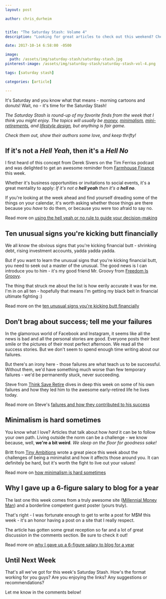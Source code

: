 ```yaml
---
layout: post

author: chris_durheim


title: "The Saturday Stash: Volume 4"
description: "Looking for great articles to check out this weekend? Check out my favorite finds from the week of October 8 - October 14, 2017"

date: 2017-10-14 6:58:00 -0500

image:
  path: /assets/img/saturday-stash/saturday-stash.jpg
pinterest-image: /assets/img/saturday-stash/saturday-stash-vol-4.png

tags: [saturday stash]

categories: [article]

---
```


It's Saturday and you know what that means - morning cartoons and donuts! Wait, no - it's time for the Saturday Stash!

_The Saturday Stash is round-up of my favorite finds from the week that I think you might enjoy. The topics will usually be [money](/archive/#money), [minimalism](/archive/#minimalism), [mini-retirements](/archive/#mini-retirement), and [lifestyle design](/archive/#dreams-&-values), but anything is fair game._

_Check them out, show their authors some love, and keep thrifty!_

## If it's not a _Hell Yeah_, then it's a _Hell No_

I first heard of this concept from Derek Sivers on the Tim Ferriss podcast and was delighted to get an awesome reminder from [Farmhouse Finance](http://farmhousefinance.com) this week.

Whether it's business opportunities or invitations to social events, it's a great mentality to apply: _If it's not a_ ___hell yeah___ _then it's a_ ___hell no___.

If you're looking at the week ahead and find yourself dreading some of the things on your calendar, it's worth asking whether those things are there because you _have_ to do them, or because you were too afraid to say no.

Read more on [using the hell yeah or no rule to guide your decision-making](http://farmhousefinance.com/use-hell-yeah-no-rule-guide-decision-making/)

## Ten unusual signs you're kicking butt financially

We all know the obvious signs that you're kicking financial butt - shrinking debt, rising investment accounts, yadda yadda yadda.

But if you want to learn the unusual signs that you're kicking financial butt, you need to seek out a master of the unusual. The good news is I can introduce you to him - it's my good friend Mr. Groovy from [Freedom Is Groovy](http://freedomisgroovy.com).

The thing that struck me about the list is how eerily accurate it was for me. I'm in on all ten - hopefully that means I'm getting my black belt in financial ultimate fighting :)

Read more on the [ten unusual signs you're kicking butt financially](http://freedomisgroovy.com/ten-unusual-signs-youre-kicking-butt-financially/)

## Don’t brag about success; tell me your failures

In the glamorous world of Facebook and Instagram, it seems like all the news is bad and all the personal stories are good. Everyone posts their best smile or the pictures of their most perfect afternoon. We read all the success stories. But we don't seem to spend enough time writing about our failures.

But there's an irony here - those failures are what teach us to be successful. Without them, we'd have something much worse than few temporary failures - we'd be permanently stuck, never succeeding.

Steve from [Think Save Retire](https://thinksaveretire.com) dives in deep this week on some of his own failures and how they led him to the awesome early-retired life he lives today.

Read more on Steve's [failures and how they contributed to his success](https://thinksaveretire.com/failures/)

## Minimalism is hard sometimes

You know what I love? Articles that talk about how _hard_ it can be to follow your own path. Living outside the norm can be a challenge - we know because, well, __we're a bit weird__. _We sleep on the floor for goodness sake!_

Britt from [Tiny Ambitions](https://www.tinyambitions) wrote a great piece this week about the challenges of being a minimalist and how it affects those around you. It can definitely be hard, but it's worth the fight to live out your values!

Read more on [how minimalism is hard sometimes](https://www.tinyambitions.com/minimalism-is-hard-sometimes/)

## Why I gave up a 6-figure salary to blog for a year

The last one this week comes from a truly awesome site ([Millennial Money Man](https://millennialmoneyman.com)) and a borderline competent guest poster (yours truly).

That's right - I was fortunate enough to get to write a post for M$M this week - it's an honor having a post on a site that I really respect.

The article has gotten some great reception so far and a lot of great discussion in the comments section. Be sure to check it out!

Read more on [why I gave up a 6-figure salary to blog for a year](https://millennialmoneyman.com/why-i-gave-up-a-6-figure-salary-to-blog-for-a-year/)

## Until Next Week

That's all we've got for this week's Saturday Stash. How's the format working for you guys? Are you enjoying the links? Any suggestions or recommendations?

Let me know in the comments below!
